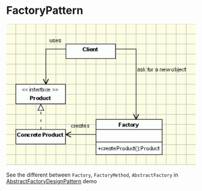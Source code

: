 # FactoryPattern

![alt tag](image.png)

See the different between `Factory`, `FactoryMethod`, `AbstractFactory` in [AbstractFactoryDesignPattern](https://github.com/PhanVanLinh/AbstractFactoryDesignPattern) demo